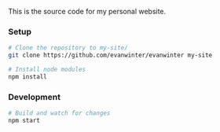 This is the source code for my personal website.

### Setup

```bash
# Clone the repository to my-site/
git clone https://github.com/evanwinter/evanwinter my-site

# Install node modules
npm install
```

### Development

```bash
# Build and watch for changes
npm start
```
